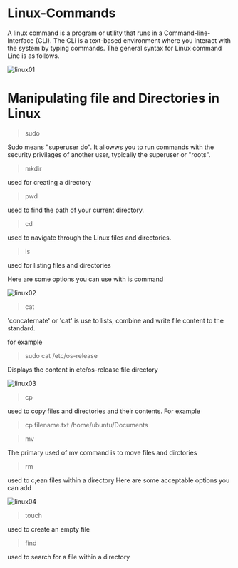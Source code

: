 # Linux-Commands

A linux command is a program or utility that runs in a Command-line-Interface (CLI). The CLi is a text-based environment where you interact with the system by typing commands.
The general syntax for Linux command Line is as follows.

![linux01](https://github.com/user-attachments/assets/0da33a63-02ea-47c7-a930-be373bb7b037)

# Manipulating file and Directories in Linux

> sudo

Sudo means "superuser do". It allowws you to run commands with the security privilages of another user, typically the superuser or "roots".

> mkdir

used for creating a directory

> pwd

used to find the path of your current directory.

> cd

used to navigate through the Linux files and directories.

> ls

used for listing files and directories

Here are some options you can use with is command

![linux02](https://github.com/user-attachments/assets/e61c8a4b-81eb-4498-8e0e-ad1f6711a8c8)

> cat

'concaternate' or 'cat' is use to lists, combine and write file content to the standard.

for example
> sudo cat /etc/os-release

Displays the content in etc/os-release file directory

![linux03](https://github.com/user-attachments/assets/58bcbd09-b6a0-4062-a3d2-fdf503b7b29e)

> cp

used to copy files and directories and their contents. For example

> cp filename.txt /home/ubuntu/Documents

> mv

The primary used of mv command is to move files and dirctories

> rm

used to c;ean files within a directory
Here are some acceptable options you can add

![linux04](https://github.com/user-attachments/assets/b7780cc7-050a-411d-a3c2-4c442fcd8c2d)

> touch

used to create an empty file

> find

used to search for a file within a directory




